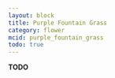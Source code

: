 ```yaml
---
layout: block
title: Purple Fountain Grass
category: flower
mcid: purple_fountain_grass
todo: true
---
```



**TODO**

